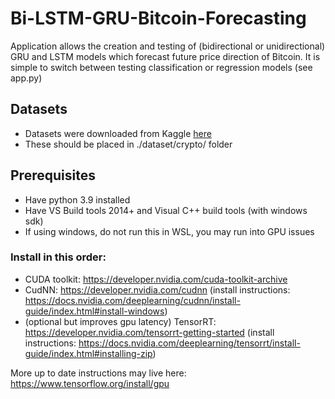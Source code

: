 # Bi-LSTM-GRU-Bitcoin-Forecasting

Application allows the creation and testing of (bidirectional or unidirectional) GRU and LSTM models which forecast future price direction of Bitcoin. It is simple to switch between testing classification or regression models (see app.py)

## Datasets
- Datasets were downloaded from Kaggle [here](https://www.kaggle.com/jorijnsmit/binance-full-history)
- These should be placed in ./dataset/crypto/ folder


## Prerequisites

- Have python 3.9 installed
- Have VS Build tools 2014+ and Visual C++ build tools (with windows sdk)
- If using windows, do not run this in WSL, you may run into GPU issues

### Install in this order:

- CUDA toolkit: https://developer.nvidia.com/cuda-toolkit-archive
- CudNN: https://developer.nvidia.com/cudnn (install instructions: https://docs.nvidia.com/deeplearning/cudnn/install-guide/index.html#install-windows)
- (optional but improves gpu latency) TensorRT: https://developer.nvidia.com/tensorrt-getting-started (install instructions: https://docs.nvidia.com/deeplearning/tensorrt/install-guide/index.html#installing-zip)

More up to date instructions may live here: https://www.tensorflow.org/install/gpu